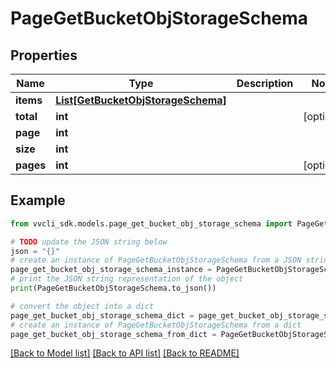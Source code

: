 # PageGetBucketObjStorageSchema


## Properties

Name | Type | Description | Notes
------------ | ------------- | ------------- | -------------
**items** | [**List[GetBucketObjStorageSchema]**](GetBucketObjStorageSchema.md) |  | 
**total** | **int** |  | [optional] 
**page** | **int** |  | 
**size** | **int** |  | 
**pages** | **int** |  | [optional] 

## Example

```python
from vvcli_sdk.models.page_get_bucket_obj_storage_schema import PageGetBucketObjStorageSchema

# TODO update the JSON string below
json = "{}"
# create an instance of PageGetBucketObjStorageSchema from a JSON string
page_get_bucket_obj_storage_schema_instance = PageGetBucketObjStorageSchema.from_json(json)
# print the JSON string representation of the object
print(PageGetBucketObjStorageSchema.to_json())

# convert the object into a dict
page_get_bucket_obj_storage_schema_dict = page_get_bucket_obj_storage_schema_instance.to_dict()
# create an instance of PageGetBucketObjStorageSchema from a dict
page_get_bucket_obj_storage_schema_from_dict = PageGetBucketObjStorageSchema.from_dict(page_get_bucket_obj_storage_schema_dict)
```
[[Back to Model list]](../README.md#documentation-for-models) [[Back to API list]](../README.md#documentation-for-api-endpoints) [[Back to README]](../README.md)


